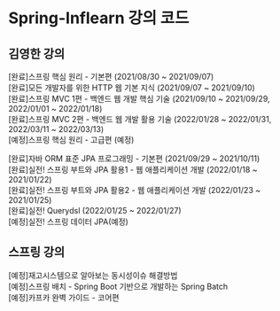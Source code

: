 # Spring-Inflearn 강의 코드


## 김영한 강의
[완료]스프링 핵심 원리 - 기본편 (2021/08/30 ~ 2021/09/07)<br>
[완료]모든 개발자를 위한 HTTP 웹 기본 지식 (2021/09/07 ~ 2021/09/10)<br>
[완료]스프링 MVC 1편 - 백엔드 웹 개발 핵심 기술 (2021/09/10 ~ 2021/09/29, 2022/01/01 ~ 2022/01/18)<br>
[완료]스프링 MVC 2편 - 백엔드 웹 개발 활용 기술 (2022/01/28 ~ 2022/01/31, 2022/03/11 ~ 2022/03/13)<br>
[예정]스프링 핵심 원리 - 고급편 (예정)<br>

[완료]자바 ORM 표준 JPA 프로그래밍 - 기본편 (2021/09/29 ~ 2021/10/11)<br>
[완료]실전! 스프링 부트와 JPA 활용1 - 웹 애플리케이션 개발 (2022/01/18 ~ 2021/01/22)<br>
[완료]실전! 스프링 부트와 JPA 활용2 - 웹 애플리케이션 개발 (2022/01/23 ~ 2021/01/25)<br>
[완료]실전! Querydsl (2022/01/25 ~ 2022/01/27)<br> 
[예정]실전! 스프링 데이터 JPA(예정)<br>

## 스프링 강의
[예정]재고시스템으로 알아보는 동시성이슈 해결방법<br>
[예정]스프링 배치 - Spring Boot 기반으로 개발하는 Spring Batch<br>
[예정]카프카 완벽 가이드 - 코어편<br>

